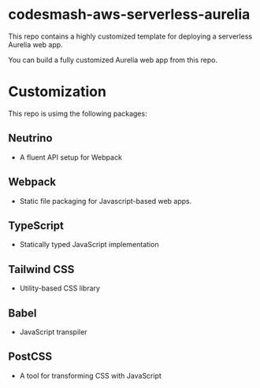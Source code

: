 # codesmash-aws-serverless-aurelia
This repo contains a highly customized template for deploying a serverless Aurelia web app.

You can build a fully customized Aurelia web app from this repo.

# Customization

This repo is usimg the following packages:

## Neutrino 

- A fluent API setup for Webpack

## Webpack

- Static file packaging for Javascript-based web apps.

## TypeScript

- Statically typed JavaScript implementation

## Tailwind CSS

- Utility-based CSS library

## Babel

- JavaScript transpiler

## PostCSS

- A tool for transforming CSS with JavaScript
